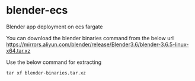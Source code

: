 # blender-ecs
Blender app deployment on ecs fargate

You can download the blender binaries command from the below url
https://mirrors.aliyun.com/blender/release/Blender3.6/blender-3.6.5-linux-x64.tar.xz

Use the below command for extracting
```
tar xf blender-binaries.tar.xz
```
